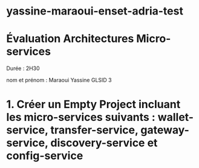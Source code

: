 # yassine-maraoui-enset-adria-test

# Évaluation Architectures Micro-services

Durée : 2H30

nom et prénom : Maraoui Yassine GLSID 3
#

# 1. Créer un Empty Project incluant les micro-services suivants : wallet-service, transfer-service, gateway-service, discovery-service et config-service
